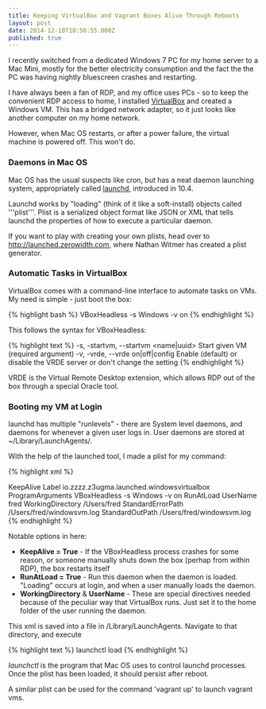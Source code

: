```yaml
---
title: Keeping VirtualBox and Vagrant Boxes Alive Through Reboots
layout: post
date: 2014-12-10T18:50:55.000Z
published: true
---
```

I recently switched from a dedicated Windows 7 PC for my home server to a Mac Mini, mostly for the better electricity consumption and the fact the the PC was having nightly bluescreen crashes and restarting.

I have always been a fan of RDP, and my office uses PCs - so to keep the convenient RDP access to home, I installed [VirtualBox](www.virtualbox.org) and created a Windows VM. This has a bridged network adapter, so it just looks like another computer on my home network.

However, when Mac OS restarts, or after a power failure, the virtual machine is powered off. This won't do.

### Daemons in Mac OS

Mac OS has the usual suspects like cron, but has a neat daemon launching system, appropriately called [launchd](https://developer.apple.com/library/mac/documentation/MacOSX/Conceptual/BPSystemStartup/Chapters/CreatingLaunchdJobs.html), introduced in 10.4.

Launchd works by "loading" (think of it like a soft-install) objects called '''plist'''. Plist is a serialized object format like JSON or XML that tells launchd the properties of how to execute a particular daemon.

If you want to play with creating your own plists, head over to <http://launched.zerowidth.com>, where Nathan Witmer has created a plist generator.

### Automatic Tasks in VirtualBox

VirtualBox comes with a command-line interface to automate tasks on VMs. My need is simple - just boot the box:

{% highlight bash %} VBoxHeadless -s Windows -v on {% endhighlight %}

This follows the syntax for VBoxHeadless:

{% highlight text %}   -s, -startvm, --startvm <name|uuid>   Start given VM (required argument)   -v, -vrde, --vrde on|off|config       Enable (default) or disable the VRDE server or don't change the setting {% endhighlight %}

VRDE is the Virtual Remote Desktop extension, which allows RDP out of the box through a special Oracle tool.

### Booting my VM at Login

launchd has multiple "runlevels" - there are System level daemons, and daemons for whenever a given user logs in. User daemons are stored at ~/Library/LaunchAgents/.

With the help of the launched tool, I made a plist for my command:

{% highlight xml %}

<?xml version="1.0" encoding="UTF-8"?>

<!DOCTYPE plist PUBLIC "-//Apple Computer//DTD PLIST 1.0//EN" "http://www.apple.com/DTDs/PropertyList-1.0.dtd">

<plist version="1.0">
<dict>
	<key>KeepAlive</key>
    	<true/>
	<key>Label</key>
	<string>io.zzzz.z3ugma.launched.windowsvirtualbox</string>
	<key>ProgramArguments</key>
	<array>
		<string>VBoxHeadless</string>
		<string>-s</string>
		<string>Windows</string>
		<string>-v</string>
		<string>on</string>
	</array>
	<key>RunAtLoad</key>
	<true/>
	<key>UserName</key>
	<string>fred</string>
	<key>WorkingDirectory</key>
	<string>/Users/fred</string>
	<key>StandardErrorPath</key>
    	<string>/Users/fred/windowsvm.log</string>
    	<key>StandardOutPath</key>
    	<string>/Users/fred/windowsvm.log</string>
</dict>
</plist>
{% endhighlight %}

Notable options in here:

* **KeepAlive = True** - If the VBoxHeadless process crashes for some reason, or someone manually shuts down the box (perhap from within RDP), the box restarts itself
* **RunAtLoad = True** - Run this daemon when the daemon is loaded. "Loading" occurs at login, and when a user manually loads the daemon.
* **WorkingDirectory** & **UserName** - These are special directives needed because of the peculiar way that VirtualBox runs. Just set it to the home folder of the user running the daemon.

This xml is saved into a file in /Library/LaunchAgents. Navigate to that directory, and execute

{% highlight text %} launchctl load <name of plist> {% endhighlight %}

*launchctl* is the program that Mac OS uses to control launchd processes. Once the plist has been loaded, it should persist after reboot.

A similar plist can be used for the command 'vagrant up' to launch vagrant vms.
